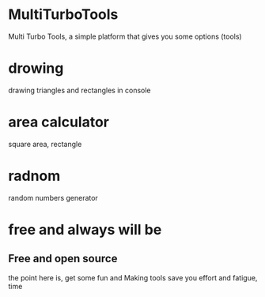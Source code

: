 # MultiTurboTools
Multi Turbo Tools, a simple platform that gives you some options (tools)
# drowing
drawing triangles and rectangles in console
# area calculator
square area, rectangle
# radnom
random numbers generator
# free and always will be
Free and open source
------------------------------------------
the point here is, get some fun and Making tools save you effort and fatigue, time
